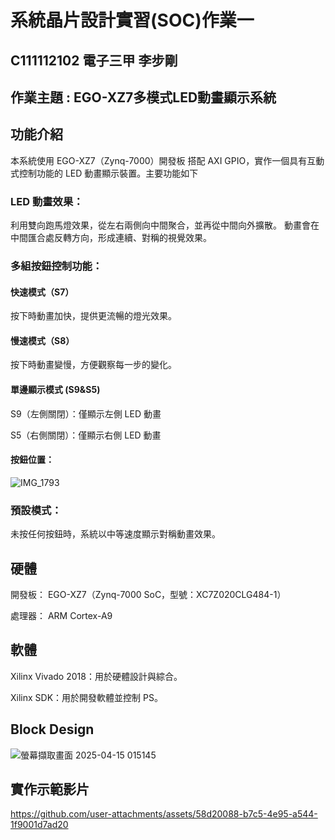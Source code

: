 # 系統晶片設計實習(SOC)作業一
## C111112102 電子三甲 李步剛

## 作業主題 : EGO-XZ7多模式LED動畫顯示系統
## 功能介紹
本系統使用 EGO-XZ7（Zynq-7000）開發板 搭配 AXI GPIO，實作一個具有互動式控制功能的 LED 動畫顯示裝置。主要功能如下

### LED 動畫效果：
利用雙向跑馬燈效果，從左右兩側向中間聚合，並再從中間向外擴散。
動畫會在中間匯合處反轉方向，形成連續、對稱的視覺效果。

### 多組按鈕控制功能：
#### 快速模式（S7）
按下時動畫加快，提供更流暢的燈光效果。

#### 慢速模式（S8）
按下時動畫變慢，方便觀察每一步的變化。

#### 單邊顯示模式 (S9&S5)
S9（左側關閉）：僅顯示左側 LED 動畫


S5（右側關閉）：僅顯示右側 LED 動畫

#### 按鈕位置：
![IMG_1793](https://github.com/user-attachments/assets/fdeaa802-a111-4467-9945-d5e94ffa74e4)

### 預設模式：
未按任何按鈕時，系統以中等速度顯示對稱動畫效果。

## 硬體
開發板： EGO-XZ7（Zynq-7000 SoC，型號：XC7Z020CLG484-1）

處理器： ARM Cortex-A9

## 軟體
Xilinx Vivado 2018：用於硬體設計與綜合。

Xilinx SDK：用於開發軟體並控制 PS。

## Block Design
![螢幕擷取畫面 2025-04-15 015145](https://github.com/user-attachments/assets/43f11925-d596-450a-b5f4-6761b64da03b)

## 實作示範影片
https://github.com/user-attachments/assets/58d20088-b7c5-4e95-a544-1f9001d7ad20

